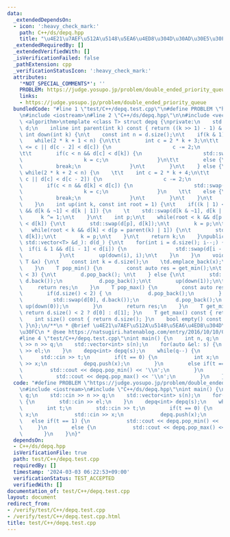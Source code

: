 ```yaml
---
data:
  _extendedDependsOn:
  - icon: ':heavy_check_mark:'
    path: C++/ds/depq.hpp
    title: "\u4E21\u7AEF\u512A\u5148\u5EA6\u4ED8\u304D\u30AD\u30E5\u30FC"
  _extendedRequiredBy: []
  _extendedVerifiedWith: []
  _isVerificationFailed: false
  _pathExtension: cpp
  _verificationStatusIcon: ':heavy_check_mark:'
  attributes:
    '*NOT_SPECIAL_COMMENTS*': ''
    PROBLEM: https://judge.yosupo.jp/problem/double_ended_priority_queue
    links:
    - https://judge.yosupo.jp/problem/double_ended_priority_queue
  bundledCode: "#line 1 \"test/C++/depq.test.cpp\"\n#define PROBLEM \"https://judge.yosupo.jp/problem/double_ended_priority_queue\"\
    \n#include <iostream>\n#line 2 \"C++/ds/depq.hpp\"\n\n#include <vector>\n#include\
    \ <algorithm>\ntemplate <class T> struct depq {\nprivate:\n    std::vector<T>\
    \ d;\n    inline int parent(int k) const { return ((k >> 1) - 1) & ~1; }\n   \
    \ int down(int k) {\n\t    const int n = d.size();\n\t    if(k & 1) {\n    \t\
    \    while(2 * k + 1 < n) {\n\t\t        int c = 2 * k + 3;\n\t\t        if(n\
    \ <= c || d[c - 2] < d[c]) {\n                    c -= 2;\n                }\n\
    \t\t        if(c < n && d[c] < d[k]) {\n                    std::swap(d[k], d[c]);\n\
    \                    k = c;\n                }\n\t\t        else {\n         \
    \           break;\n                }\n\t        }\n\t    } else {\n    \t   \
    \ while(2 * k + 2 < n) {\n    \t\t    int c = 2 * k + 4;\n\t\t        if(n <=\
    \ c || d[c] < d[c - 2]) {\n                    c -= 2;\n                }\n\t\t\
    \        if(c < n && d[k] < d[c]) {\n                    std::swap(d[k], d[c]);\n\
    \                    k = c;\n                }\n    \t\t    else {\n         \
    \           break;\n                }\n\t        }\n\t    }\n\t    return k;\n\
    \    }\n    int up(int k, const int root = 1) {\n\t    if((k | 1) < std::ssize(d)\
    \ && d[k & ~1] < d[k | 1]) {\n    \t    std::swap(d[k & ~1], d[k | 1]);\n\t  \
    \      k ^= 1;\n\t    }\n\t    int p;\n\t    while(root < k && d[p = parent(k)]\
    \ < d[k]) {\n\t        std::swap(d[p], d[k]);\n\t        k = p;\n\t    }\n\t \
    \   while(root < k && d[k] < d[p = parent(k) | 1]) {\n\t        std::swap(d[p],\
    \ d[k]);\n\t        k = p;\n\t    }\n\t    return k;\n    }\npublic:\n    depq(const\
    \ std::vector<T> &d_): d(d_) {\n\t    for(int i = d.size(); i--;) {\n\t      \
    \  if(i & 1 && d[i - 1] < d[i]) {\n                std::swap(d[i - 1], d[i]);\n\
    \            }\n\t        up(down(i), i);\n\t    }\n    }\n    void push(const\
    \ T &x) {\n\t    const int k = d.size();\n    \td.emplace_back(x);\n    \tup(k);\n\
    \    }\n    T pop_min() {\n        const auto res = get_min();\n\t    if(d.size()\
    \ < 3) {\n\t        d.pop_back(); \n\t    } else {\n\t        std::swap(d[1],\
    \ d.back());\n            d.pop_back();\n\t        up(down(1));\n\t    }\n   \
    \     return res;\n    }\n    T pop_max() {\n        const auto res = get_max();\n\
    \        if(d.size() < 2) { \n            d.pop_back();\n        } else {\n  \
    \          std::swap(d[0], d.back());\n            d.pop_back();\n           \
    \ up(down(0));\n        }\n        return res;\n    }\n    T get_min() const {\
    \ return d.size() < 2 ? d[0] : d[1]; }\n    T get_max() const { return d[0]; }\n\
    \    int size() const { return d.size(); }\n    bool empty() const { return d.empty();\
    \ }\n};\n/**\n * @brief \u4E21\u7AEF\u512A\u5148\u5EA6\u4ED8\u304D\u30AD\u30E5\
    \u30FC\n * @see https://natsugiri.hatenablog.com/entry/2016/10/10/035445\n */\n\
    #line 4 \"test/C++/depq.test.cpp\"\nint main() {\n    int n, q;\n    std::cin\
    \ >> n >> q;\n    std::vector<int> s(n);\n    for(auto &el: s) {\n        std::cin\
    \ >> el;\n    }\n    depq<int> depq(s);\n    while(q--) {\n        int t;\n  \
    \      std::cin >> t;\n        if(t == 0) {\n            int x;\n            std::cin\
    \ >> x;\n            depq.push(x);\n        }\n        else if(t == 1) {\n   \
    \         std::cout << depq.pop_min() << '\\n';\n        }\n        else {\n \
    \           std::cout << depq.pop_max() << '\\n';\n        }\n    }\n}\n"
  code: "#define PROBLEM \"https://judge.yosupo.jp/problem/double_ended_priority_queue\"\
    \n#include <iostream>\n#include \"C++/ds/depq.hpp\"\nint main() {\n    int n,\
    \ q;\n    std::cin >> n >> q;\n    std::vector<int> s(n);\n    for(auto &el: s)\
    \ {\n        std::cin >> el;\n    }\n    depq<int> depq(s);\n    while(q--) {\n\
    \        int t;\n        std::cin >> t;\n        if(t == 0) {\n            int\
    \ x;\n            std::cin >> x;\n            depq.push(x);\n        }\n     \
    \   else if(t == 1) {\n            std::cout << depq.pop_min() << '\\n';\n   \
    \     }\n        else {\n            std::cout << depq.pop_max() << '\\n';\n \
    \       }\n    }\n}"
  dependsOn:
  - C++/ds/depq.hpp
  isVerificationFile: true
  path: test/C++/depq.test.cpp
  requiredBy: []
  timestamp: '2024-03-03 06:22:53+09:00'
  verificationStatus: TEST_ACCEPTED
  verifiedWith: []
documentation_of: test/C++/depq.test.cpp
layout: document
redirect_from:
- /verify/test/C++/depq.test.cpp
- /verify/test/C++/depq.test.cpp.html
title: test/C++/depq.test.cpp
---
```

